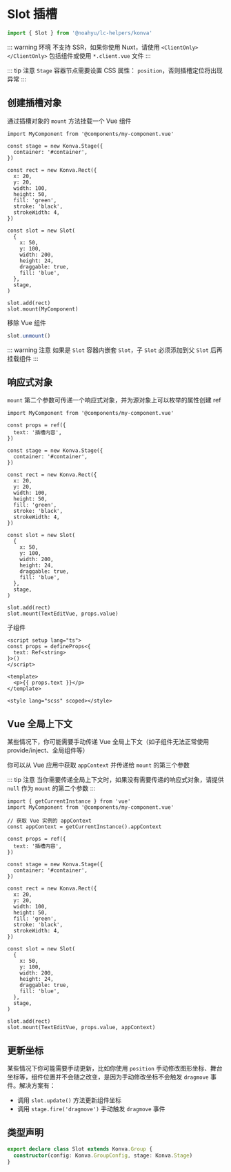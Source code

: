 # Slot 插槽

```ts
import { Slot } from '@noahyu/lc-helpers/konva'
```

::: warning 环境
不支持 SSR，如果你使用 Nuxt，请使用 `<ClientOnly></ClientOnly>` 包括组件或使用 `*.client.vue` 文件
:::

::: tip 注意
`Stage` 容器节点需要设置 CSS 属性： `position`，否则插槽定位将出现异常
:::

## 创建插槽对象

通过插槽对象的 `mount` 方法挂载一个 Vue 组件

```ts{30}
import MyComponent from '@components/my-component.vue'

const stage = new Konva.Stage({
  container: '#container',
})

const rect = new Konva.Rect({
  x: 20,
  y: 20,
  width: 100,
  height: 50,
  fill: 'green',
  stroke: 'black',
  strokeWidth: 4,
})

const slot = new Slot(
  {
    x: 50,
    y: 100,
    width: 200,
    height: 24,
    draggable: true,
    fill: 'blue',
  },
  stage,
)

slot.add(rect)
slot.mount(MyComponent)
```

移除 Vue 组件

```ts
slot.unmount()
```

::: warning 注意
如果是 `Slot` 容器内嵌套 `Slot`，子 `Slot` 必须添加到父 `Slot` 后再挂载组件
:::

## 响应式对象

`mount` 第二个参数可传递一个响应式对象，并为源对象上可以枚举的属性创建 ref

```ts{3-5,34}
import MyComponent from '@components/my-component.vue'

const props = ref({
  text: '插槽内容',
})

const stage = new Konva.Stage({
  container: '#container',
})

const rect = new Konva.Rect({
  x: 20,
  y: 20,
  width: 100,
  height: 50,
  fill: 'green',
  stroke: 'black',
  strokeWidth: 4,
})

const slot = new Slot(
  {
    x: 50,
    y: 100,
    width: 200,
    height: 24,
    draggable: true,
    fill: 'blue',
  },
  stage,
)

slot.add(rect)
slot.mount(TextEditVue, props.value)
```

子组件

```vue{2-4}
<script setup lang="ts">
const props = defineProps<{
  text: Ref<string>
}>()
</script>

<template>
  <p>{{ props.text }}</p>
</template>

<style lang="scss" scoped></style>
```

## Vue 全局上下文

某些情况下，你可能需要手动传递 Vue 全局上下文（如子组件无法正常使用provide/inject、全局组件等）

你可以从 Vue 应用中获取 `appContext` 并传递给 `mount` 的第三个参数

::: tip 注意
当你需要传递全局上下文时，如果没有需要传递的响应式对象，请提供 `null` 作为 `mount` 的第二个参数
:::

```ts{1,5,38}
import { getCurrentInstance } from 'vue'
import MyComponent from '@components/my-component.vue'

// 获取 Vue 实例的 appContext
const appContext = getCurrentInstance().appContext

const props = ref({
  text: '插槽内容',
})

const stage = new Konva.Stage({
  container: '#container',
})

const rect = new Konva.Rect({
  x: 20,
  y: 20,
  width: 100,
  height: 50,
  fill: 'green',
  stroke: 'black',
  strokeWidth: 4,
})

const slot = new Slot(
  {
    x: 50,
    y: 100,
    width: 200,
    height: 24,
    draggable: true,
    fill: 'blue',
  },
  stage,
)

slot.add(rect)
slot.mount(TextEditVue, props.value, appContext)
```

## 更新坐标

某些情况下你可能需要手动更新，比如你使用 `position` 手动修改图形坐标、舞台坐标等，组件位置并不会随之改变，是因为手动修改坐标不会触发 `dragmove` 事件。解决方案有：

- 调用 `slot.update()` 方法更新组件坐标
- 调用 `stage.fire('dragmove')` 手动触发 `dragmove` 事件

## 类型声明

```ts
export declare class Slot extends Konva.Group {
  constructor(config: Konva.GroupConfig, stage: Konva.Stage)
}
```
